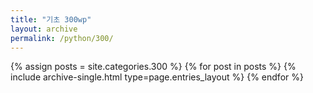```yaml
---
title: "기초 300wp"
layout: archive
permalink: /python/300/
---
```


{% assign posts = site.categories.300 %}
{% for post in posts %} {% include archive-single.html type=page.entries_layout %} {% endfor %}
